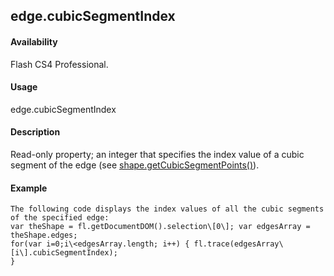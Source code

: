 ## edge.cubicSegmentIndex

#### Availability

Flash CS4 Professional.

#### Usage

edge.cubicSegmentIndex

#### Description

Read-only property; an integer that specifies the index value of a cubic segment of the edge (see [shape.getCubicSegmentPoints()](#_bookmark814)).

#### Example

```
The following code displays the index values of all the cubic segments of the specified edge:
var theShape = fl.getDocumentDOM().selection\[0\]; var edgesArray = theShape.edges;
for(var i=0;i\<edgesArray.length; i++) { fl.trace(edgesArray\[i\].cubicSegmentIndex);
}

```